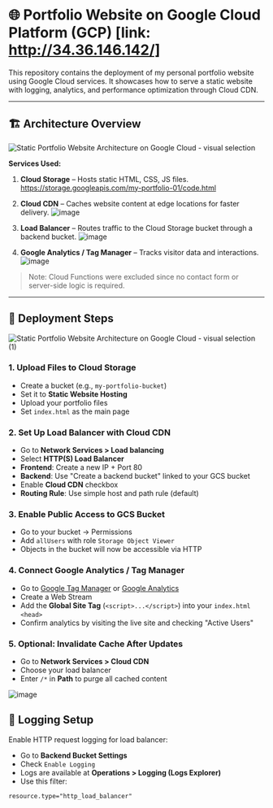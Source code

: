 # 🌐 Portfolio Website on Google Cloud Platform (GCP) [link: http://34.36.146.142/]

This repository contains the deployment of my personal portfolio website using Google Cloud services. It showcases how to serve a static website with logging, analytics, and performance optimization through Cloud CDN.

---

## 🏗️ Architecture Overview

![Static Portfolio Website Architecture on Google Cloud - visual selection](https://github.com/user-attachments/assets/8dcdd191-2858-4652-a63d-07b7c528e18d)


**Services Used:**

1. **Cloud Storage** – Hosts static HTML, CSS, JS files.
   https://storage.googleapis.com/my-portfolio-01/code.html
2. **Cloud CDN** – Caches website content at edge locations for faster delivery.
   ![image](https://github.com/user-attachments/assets/c34e5174-18ec-47b7-b8c1-781813f77f0c)

3. **Load Balancer** – Routes traffic to the Cloud Storage bucket through a backend bucket.
   ![image](https://github.com/user-attachments/assets/e4d92b55-fefd-4701-8897-a8a333e39076)

4. **Google Analytics / Tag Manager** – Tracks visitor data and interactions.
   ![image](https://github.com/user-attachments/assets/e78dbc88-3dc2-496a-b6f5-010aa3be074f)


> Note: Cloud Functions were excluded since no contact form or server-side logic is required.

---

## 🚀 Deployment Steps

![Static Portfolio Website Architecture on Google Cloud - visual selection (1)](https://github.com/user-attachments/assets/f063f342-955e-41ce-a24d-3e20b3f2d1b9)


### 1. Upload Files to Cloud Storage
- Create a bucket (e.g., `my-portfolio-bucket`)
- Set it to **Static Website Hosting**
- Upload your portfolio files
- Set `index.html` as the main page

### 2. Set Up Load Balancer with Cloud CDN
- Go to **Network Services > Load balancing**
- Select **HTTP(S) Load Balancer**
- **Frontend**: Create a new IP + Port 80
- **Backend**: Use "Create a backend bucket" linked to your GCS bucket
- Enable **Cloud CDN** checkbox
- **Routing Rule**: Use simple host and path rule (default)

### 3. Enable Public Access to GCS Bucket
- Go to your bucket → Permissions
- Add `allUsers` with role `Storage Object Viewer`
- Objects in the bucket will now be accessible via HTTP

### 4. Connect Google Analytics / Tag Manager
- Go to [Google Tag Manager](https://tagmanager.google.com/) or [Google Analytics](https://analytics.google.com/)
- Create a Web Stream
- Add the **Global Site Tag** (`<script>...</script>`) into your `index.html` `<head>`
- Confirm analytics by visiting the live site and checking "Active Users"

### 5. Optional: Invalidate Cache After Updates
- Go to **Network Services > Cloud CDN**
- Choose your load balancer
- Enter `/*` in **Path** to purge all cached content

![image](https://github.com/user-attachments/assets/5c768a6e-f9fc-4880-b594-5ee520543617)


## 🧾 Logging Setup

Enable HTTP request logging for load balancer:
- Go to **Backend Bucket Settings**
- Check `Enable Logging`
- Logs are available at **Operations > Logging (Logs Explorer)**
- Use this filter:
```lql
resource.type="http_load_balancer"



